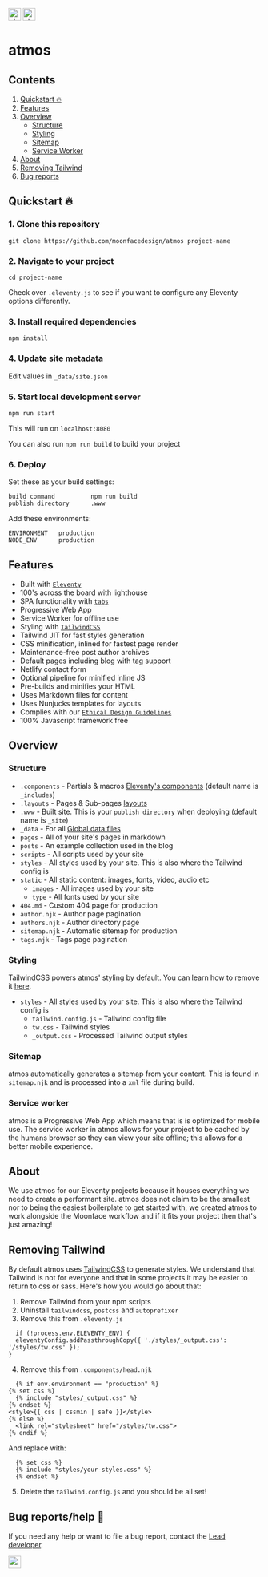 <a href="https://moonface.digital/ethical-design?ref=github"><img src="https://user-images.githubusercontent.com/45979758/125195603-42254f80-e24e-11eb-80fe-96580c010477.png" target="_blank" alt="ethical design" width="" height="25px"></a>
<img src="https://user-images.githubusercontent.com/45979758/126357602-251fc5b8-ef3f-42a3-9170-53fc5535bd41.png" target="_blank" alt="ethical design" width="" height="25px">


# atmos

## Contents
1. [Quickstart 🔥](#quickstart-)
2. [Features](#features)
6. [Overview](#overview)
    - [Structure](#structure)
    - [Styling](#styling)
    - [Sitemap](#sitemap)
    - [Service Worker](#service-worker)
1. [About](#about)
6. [Removing Tailwind](#removing-tailwind)
6. [Bug reports](#bug-reportshelp-)

## Quickstart 🔥

### 1.  Clone this repository

```
git clone https://github.com/moonfacedesign/atmos project-name
```


### 2.  Navigate to your project

```
cd project-name
```

Check over `.eleventy.js` to see if you want to configure any Eleventy options differently.

### 3.  Install required dependencies

```
npm install
```

### 4.  Update site metadata

Edit values in `_data/site.json`

### 5.  Start local development server

```
npm run start
```

This will run on `localhost:8080`

You can also run `npm run build` to build your project

### 6.  Deploy

Set these as your build settings:

```
build command          npm run build
publish directory      .www
```

Add these environments:

```
ENVIRONMENT   production
NODE_ENV      production
```

## Features

- Built with [`Eleventy`](https://11ty.dev)
- 100's across the board with lighthouse
- SPA functionality with [`tabs`](https://github.com/moonfacedesign/tabs)
- Progressive Web App
- Service Worker for offline use
- Styling with [`TailwindCSS`](https://tailwindcss.com)
- Tailwind JIT for fast styles generation
- CSS minification, inlined for fastest page render
- Maintenance-free post author archives
- Default pages including blog with tag support
- Netlify contact form
- Optional pipeline for minified inline JS
- Pre-builds and minifies your HTML
- Uses Markdown files for content
- Uses Nunjucks templates for layouts
- Complies with our [`Ethical Design Guidelines`](https://github.com/moonfacedesign/ethical-design-guidelines)
- 100% Javascript framework free

## Overview

### Structure

- `.components` - Partials & macros [Eleventy's components](https://www.11ty.dev/docs/config/#directory-for-includes) (default name is `_includes`)
- `.layouts` - Pages & Sub-pages [layouts](https://www.11ty.dev/docs/layouts/#layouts)
- `.www` - Built site. This is your `publish directory` when deploying (default name is `_site`)
- `_data` - For all [Global data files](https://www.11ty.dev/docs/data-global/)
- `pages` - All of your site's pages in markdown
- `posts` - An example collection used in the blog
- `scripts` - All scripts used by your site
- `styles` - All styles used by your site. This is also where the Tailwind config is
- `static` - All static content: images, fonts, video, audio etc
    - `images` - All images used by your site
    - `type` - All fonts used by your site
- `404.md` - Custom 404 page for production
- `author.njk` - Author page pagination
- `authors.njk` - Author directory page
- `sitemap.njk` - Automatic sitemap for production
- `tags.njk` - Tags page pagination

### Styling

TailwindCSS powers atmos' styling by default. You can learn how to remove it [here](#removing-tailwind).

- `styles` - All styles used by your site. This is also where the Tailwind config is
  - `tailwind.config.js` - Tailwind config file
  - `tw.css` - Tailwind styles
  - `_output.css` - Processed Tailwind output styles

### Sitemap

atmos automatically generates a sitemap from your content. This is found in `sitemap.njk` and is processed into a `xml` file during build.

### Service worker

atmos is a Progressive Web App which means that is is optimized for mobile use. The service worker in atmos allows for your project to be cached by the humans browser so they can view your site offline; this allows for a better mobile experience.

## About

We use atmos for our Eleventy projects because it houses everything we need to create a performant site. atmos does not claim to be the smallest nor to being the easiest boilerplate to get started with, we created atmos to work alongside the Moonface workflow and if it fits your project then that's just amazing!

## Removing Tailwind

By default atmos uses [TailwindCSS](https://tailwindcss.com) to generate styles. We understand that Tailwind is not for everyone and that in some projects it may be easier to return to css or sass. Here's how you would go about that:
1. Remove Tailwind from your npm scripts
2. Uninstall `tailwindcss`, `postcss` and `autoprefixer`
3. Remove this from `.eleventy.js`
  ```
    if (!process.env.ELEVENTY_ENV) {
    eleventyConfig.addPassthroughCopy({ './styles/_output.css': '/styles/tw.css' });
  }
  ```
4. Remove this from `.components/head.njk`
  ```
    {% if env.environment == "production" %}
  {% set css %}
    {% include "styles/_output.css" %}
  {% endset %}
  <style>{{ css | cssmin | safe }}</style>
  {% else %}
    <link rel="stylesheet" href="/styles/tw.css">
  {% endif %}
  ```
  And replace with:
  
  ```
    {% set css %}
    {% include "styles/your-styles.css" %}
    {% endset %}
  ```
  
5. Delete the `tailwind.config.js` and you should be all set!


## Bug reports/help 👋

If you need any help or want to file a bug report, contact the [Lead developer](mailto:kyle@moonface.digital).

<a href="https://moonface.digital?ref=github">
<img src="https://user-images.githubusercontent.com/45979758/123560051-ef509000-d797-11eb-88dd-842b365a1f5f.png" target="_blank" alt="moonface" width="" height="25px">
</a>
